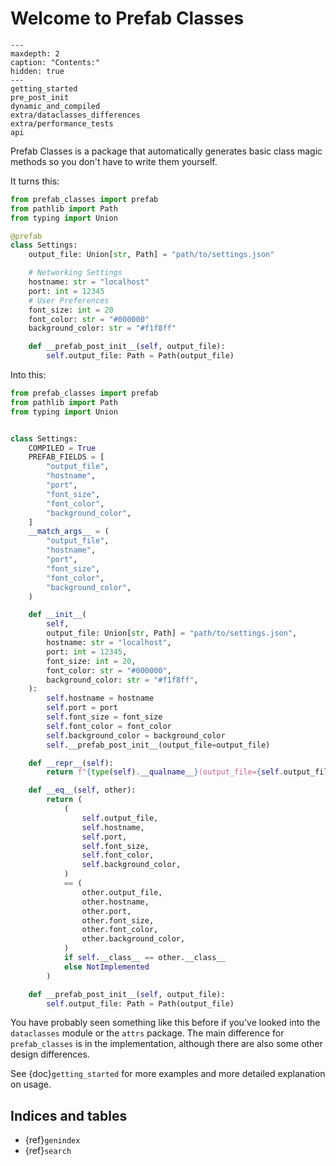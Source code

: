 # Welcome to Prefab Classes #

```{toctree}
---
maxdepth: 2
caption: "Contents:"
hidden: true
---
getting_started
pre_post_init
dynamic_and_compiled
extra/dataclasses_differences
extra/performance_tests
api
```

Prefab Classes is a package that automatically generates basic class magic
methods so you don't have to write them yourself.

It turns this:

```python
from prefab_classes import prefab
from pathlib import Path
from typing import Union

@prefab
class Settings:
    output_file: Union[str, Path] = "path/to/settings.json"

    # Networking Settings
    hostname: str = "localhost"
    port: int = 12345
    # User Preferences
    font_size: int = 20
    font_color: str = "#000000"
    background_color: str = "#f1f8ff"

    def __prefab_post_init__(self, output_file):
        self.output_file: Path = Path(output_file)
```

Into this:

```python
from prefab_classes import prefab
from pathlib import Path
from typing import Union


class Settings:
    COMPILED = True
    PREFAB_FIELDS = [
        "output_file",
        "hostname",
        "port",
        "font_size",
        "font_color",
        "background_color",
    ]
    __match_args__ = (
        "output_file",
        "hostname",
        "port",
        "font_size",
        "font_color",
        "background_color",
    )

    def __init__(
        self,
        output_file: Union[str, Path] = "path/to/settings.json",
        hostname: str = "localhost",
        port: int = 12345,
        font_size: int = 20,
        font_color: str = "#000000",
        background_color: str = "#f1f8ff",
    ):
        self.hostname = hostname
        self.port = port
        self.font_size = font_size
        self.font_color = font_color
        self.background_color = background_color
        self.__prefab_post_init__(output_file=output_file)

    def __repr__(self):
        return f"{type(self).__qualname__}(output_file={self.output_file!r}, hostname={self.hostname!r}, port={self.port!r}, font_size={self.font_size!r}, font_color={self.font_color!r}, background_color={self.background_color!r})"

    def __eq__(self, other):
        return (
            (
                self.output_file,
                self.hostname,
                self.port,
                self.font_size,
                self.font_color,
                self.background_color,
            )
            == (
                other.output_file,
                other.hostname,
                other.port,
                other.font_size,
                other.font_color,
                other.background_color,
            )
            if self.__class__ == other.__class__
            else NotImplemented
        )

    def __prefab_post_init__(self, output_file):
        self.output_file: Path = Path(output_file)

```

You have probably seen something like this before if you've looked into the `dataclasses`
module or the `attrs` package. The main difference for `prefab_classes` is in the
implementation, although there are also some other design differences.

See {doc}`getting_started` for more examples and more detailed explanation on usage.

## Indices and tables ##
* {ref}`genindex`
* {ref}`search`